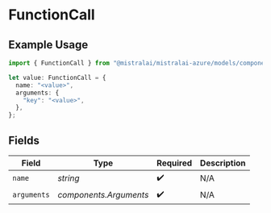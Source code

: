 # FunctionCall

## Example Usage

```typescript
import { FunctionCall } from "@mistralai/mistralai-azure/models/components";

let value: FunctionCall = {
  name: "<value>",
  arguments: {
    "key": "<value>",
  },
};
```

## Fields

| Field                  | Type                   | Required               | Description            |
| ---------------------- | ---------------------- | ---------------------- | ---------------------- |
| `name`                 | *string*               | :heavy_check_mark:     | N/A                    |
| `arguments`            | *components.Arguments* | :heavy_check_mark:     | N/A                    |
